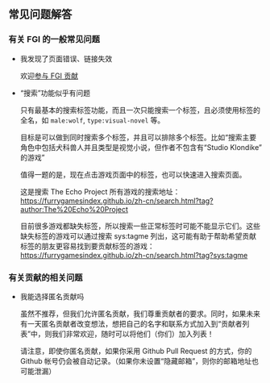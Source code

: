 ## 常见问题解答

### 有关 FGI 的一般常见问题

- 我发现了页面错误、链接失效

	欢迎[参与 FGI 贡献](https://github.com/FurryGamesIndex/games/blob/master/doc/Contribute.zh-cn.md)

- “搜索”功能似乎有问题

	只有最基本的搜索标签功能，而且一次只能搜索一个标签，且必须使用标签的全名，如 `male:wolf`, `type:visual-novel` 等。

	目标是可以做到同时搜索多个标签，并且可以排除多个标签。比如“搜索主要角色中包括犬科兽人并且类型是视觉小说，但作者不包含有“Studio Klondike” 的游戏”

	值得一题的是，现在点击游戏页面中的标签，也可以快速进入搜索页面。

	这是搜索 The Echo Project 所有游戏的搜索地址：https://furrygamesindex.github.io/zh-cn/search.html?tag?author:The%20Echo%20Project

	目前很多游戏都缺失标签，所以搜索一些正常标签时可能不能显示它们。这些缺失标签的游戏可以通过搜索 sys:tagme 列出，这可能有助于帮助希望贡献标签的朋友更容易找到要贡献标签的游戏：https://furrygamesindex.github.io/zh-cn/search.html?tag?sys:tagme

### 有关贡献的相关问题

- 我能选择匿名贡献吗

	虽然不推荐，但我们允许匿名贡献，我们尊重贡献者的要求。同时，如果未来有一天匿名贡献者改变想法，想把自己的名字和联系方式加入到“贡献者列表”中，则我们非常欢迎，随时可以将他们（你们）加入列表！
	
	请注意，即使你匿名贡献，如果你采用 Github Pull Request 的方式，你的 Github 帐号仍会被自动记录。（如果你未设置“隐藏邮箱”，则你的邮箱地址也可能泄漏）

